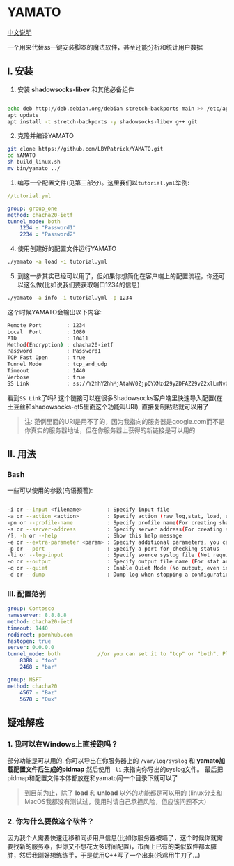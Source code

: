 # YAMATO

[中文说明](./README.zhCN.md)

一个用来代替ss一键安装脚本的魔法软件，甚至还能分析和统计用户数据

## I. 安装

1. 安装 **shadowsocks-libev** 和其他必备组件

```bash

echo deb http://deb.debian.org/debian stretch-backports main >> /etc/apt/sources.list
apt update
apt install -t stretch-backports -y shadowsocks-libev g++ git

```

2. 克隆并编译YAMATO

```bash
git clone https://github.com/LBYPatrick/YAMATO.git
cd YAMATO
sh build_linux.sh
mv bin/yamato ../
```

1. 编写一个配置文件(见第三部分)。这里我们以``tutorial.yml``举例:

```yaml
//tutorial.yml

group: group_one
method: chacha20-ietf
tunnel_mode: both
    1234 : "Password1"
    2234 : "Password2"

```
4. 使用创建好的配置文件运行YAMATO

```bash
./yamato -a load -i tutorial.yml
```

5. 到这一步其实已经可以用了，但如果你想简化在客户端上的配置流程，你还可以这么做(比如说我们要获取端口1234的信息)

```bash
./yamato -a info -i tutorial.yml -p 1234
```

这个时候YAMATO会输出以下内容:

```bash
Remote Port        : 1234
Local  Port        : 1080
PID                : 10411
Method(Encryption) : chacha20-ietf
Password           : Password1
TCP Fast Open      : true
Tunnel Mode        : tcp_and_udp
Timeout            : 1440
Verbose            : true
SS Link            : ss://Y2hhY2hhMjAtaWV0ZjpQYXNzd29yZDFAZ29vZ2xlLmNvbToxMjM0#group_one-1234
```

看到``SS Link``了吗? 这个链接可以在很多Shadowsocks客户端里快速导入配置(在土豆丝和shadowsocks-qt5里面这个功能叫URI), 直接复制粘贴就可以用了

> 注: 范例里面的URI是用不了的，因为我指向的服务器是google.com而不是你真实的服务器地址，但在你服务器上获得的新链接是可以用的

## II. 用法

### Bash

一些可以使用的参数(鸟语预警):
```bash

-i or --input <filename>        : Specify input file
-a or --action <action>         : Specify action (raw_log,stat, load, unload,log,info,backup_log)
-pn or --profile-name           : Specify profile name(For creating sharable SS:// link)
-s or --server-address          : Specify server address(For creating sharable SS:// link)
/?, -h or --help                : Show this help message
-e or --extra-parameter <param> : Specify additional parameters, you can do things like UDP relay or HTTP/TLS OBFS here
-p or --port                    : Specify a port for checking status
-li or --log-input              : Specify source syslog file (Not required, this is for analyzing log in devices other than your server)
-o or --output                  : Specify output file name (For stat and log specified with --action)
-q or --quiet                   : Enable Quiet Mode (No output, even including error notifications)
-d or --dump                    : Dump log when stopping a configuration


```

### III. 配置范例

```yaml
group: Contosco
nameserver: 8.8.8.8
method: chacha20-ietf
timeout: 1440
redirect: pornhub.com
fastopen: true
server: 0.0.0.0
tunnel_mode: both            //or you can set it to "tcp" or "both". Please keep in mind that it's NOT "tcp_only" or "tcp_and_udp" because I hate to do it that way.
    8388 : "foo"
    2468 : "bar"

group: MSFT
method: chacha20
    4567 : "Baz"
    5678 : "Qux"
```

## 疑难解惑

### 1. 我可以在Windows上直接跑吗？

部分功能是可以用的. 你可以导出在你服务器上的 ``/var/log/syslog`` 和 **yamato加载配置文件后生成的pidmap** 然后使用 ``-li`` 来指向你导出的syslog文件。 最后把pidmap和配置文件本体都放在和yamato同一个目录下就可以了

>到目前为止，除了 **load** 和 **unload** 以外的功能都是可以用的 (linux分支和MacOS我都没有测试过，使用时请自己承担风险，但应该问题不大)

### 2. 你为什么要做这个软件？

因为我个人需要快速迁移和同步用户信息(比如你服务器被墙了，这个时候你就需要找新的服务器，但你又不想花太多时间配置)，市面上已有的类似软件都太臃肿，然后我刚好想练练手，于是就用C++写了一个出来(杀鸡用牛刀了...)